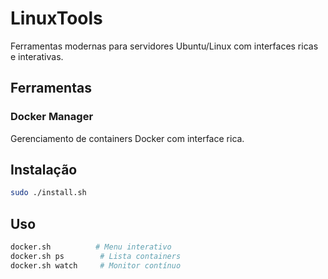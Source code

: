 # LinuxTools

Ferramentas modernas para servidores Ubuntu/Linux com interfaces ricas e interativas.

## Ferramentas

### Docker Manager
Gerenciamento de containers Docker com interface rica.

## Instalação

```bash
sudo ./install.sh
```

## Uso

```bash
docker.sh          # Menu interativo
docker.sh ps        # Lista containers
docker.sh watch     # Monitor contínuo
```
